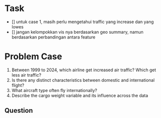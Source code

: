 
# Task
- [] untuk case 1, masih perlu mengetahui traffic yang increase dan yang lowes
- [] jangan kelompokkan vis nya berdasarkan geo summary, namun berdasarkan perbandingan antara feature

# Problem Case
1. Between 1999 to 2024, which airline get increased air traffic? Which get less air traffic?
2. Is there any distinct characteristics between domestic and international flight?
3. What aircraft type often fly internationally?
4. Describe the cargo weight variable and its influence across the data

## Question
